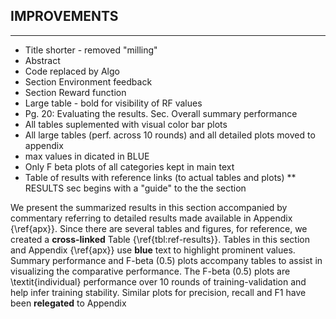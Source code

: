 ## IMPROVEMENTS
----------------------

- Title shorter - removed "milling"
- Abstract
- Code replaced by Algo
- Section Environment feedback
- Section Reward function
- Large table - bold for visibility of RF values
- Pg. 20: Evaluating the results. Sec. Overall summary performance
- All tables suplemented with visual color bar plots 
- All large tables (perf. across 10 rounds) and all detailed plots moved to appendix
- max values in dicated in BLUE
- Only F beta plots of all categories kept in main text
- Table of results with reference links (to actual tables and plots) 
** RESULTS sec begins with a "guide" to the the section

We present the summarized results in this section accompanied by commentary referring to detailed results made available in Appendix {\ref{apx}}. Since there are several tables and figures, for reference, we created a ****cross-linked**** Table {\ref{tbl:ref-results}}. Tables in this section and Appendix {\ref{apx}} use ****blue**** text to highlight prominent values. Summary performance and F-beta (0.5) plots accompany tables to assist in visualizing the comparative performance. The F-beta (0.5) plots are \textit{individual} performance over 10 rounds of training-validation and help infer training stability. Similar plots for precision, recall and F1 have been ****relegated**** to Appendix